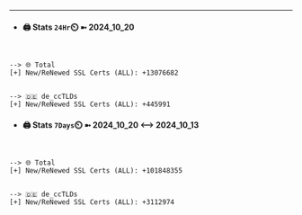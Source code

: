 

---
- #### 🖨️ **Stats** `24Hr`⏲️ ➼ 2024_10_20
```console


--> 🌐 Total
[+] New/ReNewed SSL Certs (ALL): +13076682


--> 🇩🇪 de_ccTLDs
[+] New/ReNewed SSL Certs (ALL): +445991

```

- #### 🖨️ **Stats** `7Days`⏲️ ➼ 2024_10_20 <--> 2024_10_13
```console


--> 🌐 Total
[+] New/ReNewed SSL Certs (ALL): +101848355


--> 🇩🇪 de_ccTLDs
[+] New/ReNewed SSL Certs (ALL): +3112974

```

